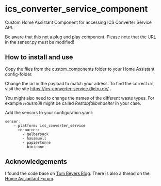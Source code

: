 # ics_converter_service_component
Custom Home Assistant Component for accessing ICS Converter Service API.

Be aware that this not a plug and play component. Please note that the URL in the sensor.py must be modified!

## How to install and use
Copy the files from the custom_components folder to your Home Assistant config-folder.

Change the url in the payload to match your adress.
To find the correct url, visit the site https://ics-converter-service.dietru.de/ .

You might also need to change the names of the different waste types. For example _Hausmüll_ might be called _Restabfallbehaelter_ in your case.

Add the sensors to your configuration.yaml:

    sensor:
        - platform: ics_converter_service
          resources:
            - gelbersack
            - hausmuell
            - papiertonne
            - biotonne

## Acknowledgements
I found the code base on [Tom Beyers Blog](https://beyer-tom.de/blog/2018/11/home-assistant-integration-abfall-io-waste-collection-dates/).
There is also a thread on the [Home Assiantant Forum](https://community.home-assistant.io/t/home-assistant-integration-of-abfall-io-waste-collection-dates-schedule/80160).
